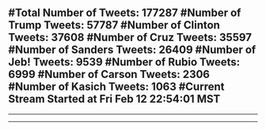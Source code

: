 #Total Number of Tweets: 177287 
#Number of Trump Tweets: 57787
#Number of Clinton Tweets: 37608
#Number of Cruz Tweets: 35597
#Number of Sanders Tweets: 26409
#Number of Jeb! Tweets: 9539
#Number of Rubio Tweets: 6999
#Number of Carson Tweets: 2306
#Number of Kasich Tweets: 1063
#Current Stream Started at Fri Feb 12 22:54:01 MST
---
---
---
